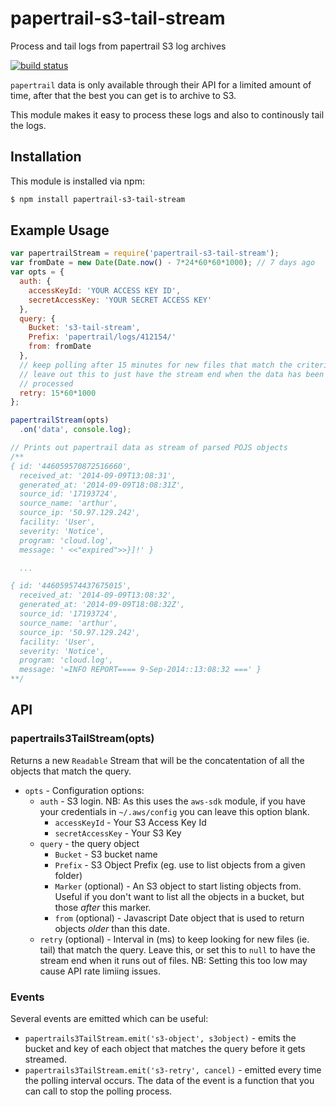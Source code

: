 # papertrail-s3-tail-stream

Process and tail logs from papertrail S3 log archives

[![build status](https://secure.travis-ci.org/eugeneware/papertrail-s3-tail-stream.png)](http://travis-ci.org/eugeneware/papertrail-s3-tail-stream)

`papertrail` data is only available through their API for a limited amount of
time, after that the best you can get is to archive to S3.

This module makes it easy to process these logs and also to continously tail
the logs.

## Installation

This module is installed via npm:

``` bash
$ npm install papertrail-s3-tail-stream
```

## Example Usage

``` js
var papertrailStream = require('papertrail-s3-tail-stream');
var fromDate = new Date(Date.now() - 7*24*60*60*1000); // 7 days ago
var opts = {
  auth: {
    accessKeyId: 'YOUR ACCESS KEY ID',
    secretAccessKey: 'YOUR SECRET ACCESS KEY'
  },
  query: {
    Bucket: 's3-tail-stream',
    Prefix: 'papertrail/logs/412154/'
    from: fromDate
  },
  // keep polling after 15 minutes for new files that match the criteria
  // leave out this to just have the stream end when the data has been
  // processed
  retry: 15*60*1000
};

papertrailStream(opts)
  .on('data', console.log);

// Prints out papertrail data as stream of parsed POJS objects
/**
{ id: '446059570872516660',
  received_at: '2014-09-09T13:08:31',
  generated_at: '2014-09-09T18:08:31Z',
  source_id: '17193724',
  source_name: 'arthur',
  source_ip: '50.97.129.242',
  facility: 'User',
  severity: 'Notice',
  program: 'cloud.log',
  message: ' <<"expired">>}]!' }

  ...

{ id: '446059574437675015',
  received_at: '2014-09-09T13:08:32',
  generated_at: '2014-09-09T18:08:32Z',
  source_id: '17193724',
  source_name: 'arthur',
  source_ip: '50.97.129.242',
  facility: 'User',
  severity: 'Notice',
  program: 'cloud.log',
  message: '=INFO REPORT==== 9-Sep-2014::13:08:32 ===' }
**/
```

## API

### papertrails3TailStream(opts)

Returns a new `Readable` Stream that will be the concatentation of all the
objects that match the query.

* `opts` - Configuration options:
  * `auth` - S3 login. NB: As this uses the `aws-sdk` module, if you have your
    credentials in `~/.aws/config` you can leave this option blank.
    * `accessKeyId` - Your S3 Access Key Id
    * `secretAccessKey` - Your S3 Key
  * `query` - the query object
    * `Bucket` - S3 bucket name
    * `Prefix` - S3 Object Prefix (eg. use to list objects from a given folder)
    * `Marker` (optional) - An S3 object to start listing objects from. Useful
      if you don't want to list all the objects in a bucket, but those *after*
      this marker.
    * `from` (optional) - Javascript Date object that is used to return objects
      *older* than this date.
  * `retry` (optional) - Interval in (ms) to keep looking for new files (ie. tail) that
    match the query. Leave this, or set this to `null` to have the stream
    end when it runs out of files. NB: Setting this too low may cause API
    rate limiing issues.

### Events

Several events are emitted which can be useful:

* `papertrails3TailStream.emit('s3-object', s3object)` - emits the bucket and key of each
  object that matches the query before it gets streamed.
* `papertrails3TailStream.emit('s3-retry', cancel)` - emitted every time the polling
  interval occurs. The data of the event is a function that you can call to
  stop the polling process.
